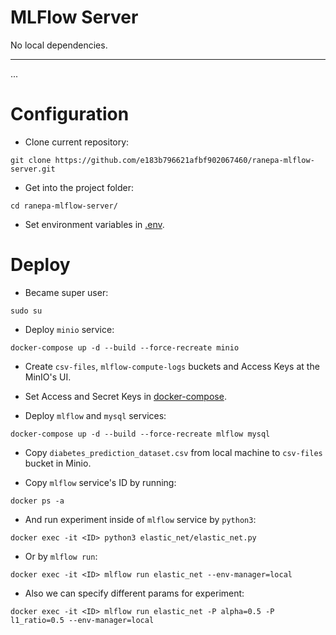 # MLFlow Server
No local dependencies.

---
...

# Configuration

- Clone current repository:
```
git clone https://github.com/e183b796621afbf902067460/ranepa-mlflow-server.git
```

- Get into the project folder:
```
cd ranepa-mlflow-server/
```

- Set environment variables in [.env](https://github.com/e183b796621afbf902067460/ranepa-mlflow-server/blob/master/mlruns/.env).

# Deploy

- Became super user:
```
sudo su
```

- Deploy `minio` service:
```
docker-compose up -d --build --force-recreate minio
```

- Create `csv-files`, `mlflow-compute-logs` buckets and Access Keys at the MinIO's UI.

- Set Access and Secret Keys in [docker-compose](https://github.com/e183b796621afbf902067460/ranepa-mlflow-server/blob/master/docker-compose.yml).

- Deploy `mlflow` and `mysql` services:
```
docker-compose up -d --build --force-recreate mlflow mysql
```

- Copy `diabetes_prediction_dataset.csv` from local machine to `csv-files` bucket in Minio.

- Copy `mlflow` service's ID by running:
```
docker ps -a
```

- And run experiment inside of `mlflow` service by `python3`:
```
docker exec -it <ID> python3 elastic_net/elastic_net.py
```

- Or by `mlflow run`:
```
docker exec -it <ID> mlflow run elastic_net --env-manager=local
```

- Also we can specify different params for experiment:
```
docker exec -it <ID> mlflow run elastic_net -P alpha=0.5 -P l1_ratio=0.5 --env-manager=local
```

